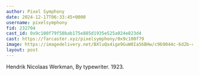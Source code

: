 ```yaml
---
author: Pixel Symphony
date: 2024-12-17T06:33:45+0000
username: pixelsymphony
fid: 232704
cast_id: 0x9c100f79f50bab175e885d1935e525a024e823d4
cast: https://farcaster.xyz/pixelsymphony/0x9c100f79
image: https://imagedelivery.net/BXluQx4ige9GuW0Ia56BHw/c9b9044c-6d2b-4573-d545-b92b800cf600/original
layout: post
---
```


Hendrik Nicolaas Werkman, By typewriter. 1923.

<img src='https://imagedelivery.net/BXluQx4ige9GuW0Ia56BHw/c9b9044c-6d2b-4573-d545-b92b800cf600/original' alt='' referrerpolicy='no-referrer'/>
